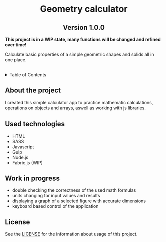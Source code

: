 
<a name="readme-top"></a>

  <h1 align="center">Geometry calculator</h1>

  <h2 align="center">Version 1.0.0</h2>
   <strong>This project is in a WIP state, many functions will be changed and refined over time!</strong>


  <p>
    Calculate basic properties of a simple geometric shapes and solids all in one place.<br><br>
   
  </p>

<details>
  <summary>Table of Contents</summary>
  <ol>
    <li><a href="#about-the-project">Summary</a></li>
    <li><a href="#used-technologies">Used technologies</a></li>
    <li><a href="#work-in-progress">Work in progress</a></li>
    <li><a href="#license">License</a></li>
  </ol>
</details>

## About the project

I created this simple calculator app to practice mathematic calculations, operations on objects and arrays, aswell as working with js libraries.

## Used technologies

  <ul>
    <li>HTML</li>
    <li>SASS</li>
    <li>Javascript</li>
    <li>Gulp</li>
    <li>Node.js</li>
    <li>Fabric.js (WIP)</li>
  </ul>

## Work in progress

 <ul>
   <li>double checking the correctness of the used math formulas</li>
   <li>units changing for input values and results</li>
   <li>displaying a graph of a selected figure with accurate dimensions</li>
   <li>keyboard based control of the application</li>
  </ul>

## License

See the [LICENSE](LICENSE.md) for the information about usage of this project.

  






